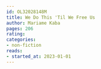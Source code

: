 ```yaml
---
id: OL32028148M
title: We Do This 'Til We Free Us
author: Mariame Kaba
pages: 206
rating: 
categories:
- non-fiction
reads:
- started_at: 2023-01-01
---
```

